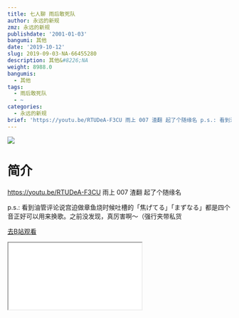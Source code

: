```yaml
---
title: 七人聊 雨后敢死队
author: 永远的新规
zmz: 永远的新规
publishdate: '2001-01-03'
bangumi: 其他
date: '2019-10-12'
slug: 2019-09-03-NA-66455280
description: 其他&#8226;NA
weight: 8988.0
bangumis:
  - 其他
tags:
  - 雨后敢死队
  - ~
categories:
  - 永远的新规
brief: 'https://youtu.be/RTUDeA-F3CU 雨上 007 渣翻 起了个随缘名 p.s.: 看到油管评论说宫迫做章鱼烧时候吐槽的「焦げてる」「まずなる」都是四个音正好可以用来换歌。之前没发现，真厉害啊～（强行夹带私货'
---
```

![](https://raw.githubusercontent.com/tcgriffith/owaraisite/master/static/tmpimg/28968411d6662ecb9c424b7c53a568b415b5a776.jpg.480.jpg)
# 简介  
https://youtu.be/RTUDeA-F3CU
雨上 007
渣翻
起了个随缘名

p.s.: 看到油管评论说宫迫做章鱼烧时候吐槽的「焦げてる」「まずなる」都是四个音正好可以用来换歌。之前没发现，真厉害啊～（强行夹带私货  

[去B站观看](https://www.bilibili.com/video/av66455280/)
<div class ="resp-container"><iframe class="testiframe" src="//player.bilibili.com/player.html?aid=66455280"", scrolling="no", allowfullscreen="true" > </iframe></div> 
